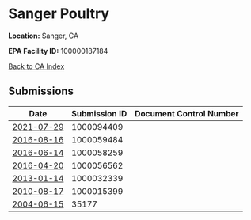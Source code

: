 # Sanger Poultry

**Location:** Sanger, CA

**EPA Facility ID:** 100000187184

[Back to CA Index](../../index.md)

## Submissions

| Date | Submission ID | Document Control Number |
|------|--------------|-------------------------|
| [2021-07-29](submissions/1000094409.md) | 1000094409 |  |
| [2016-08-16](submissions/1000059484.md) | 1000059484 |  |
| [2016-06-14](submissions/1000058259.md) | 1000058259 |  |
| [2016-04-20](submissions/1000056562.md) | 1000056562 |  |
| [2013-01-14](submissions/1000032339.md) | 1000032339 |  |
| [2010-08-17](submissions/1000015399.md) | 1000015399 |  |
| [2004-06-15](submissions/35177.md) | 35177 |  |
